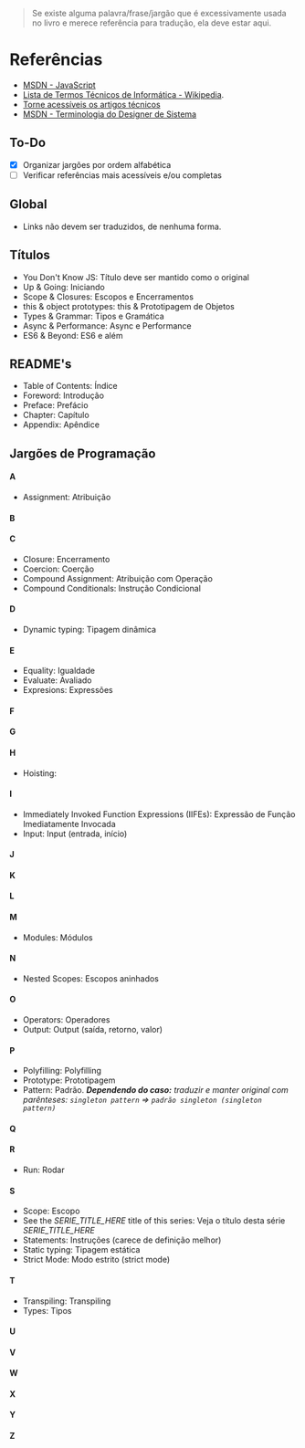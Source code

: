 > Se existe alguma palavra/frase/jargão que é excessivamente usada no livro e merece referência para tradução, ela deve estar aqui.

# Referências

* [MSDN - JavaScript](https://msdn.microsoft.com/pt-br/library/d1et7k7c(v=vs.94).aspx)
* [Lista de Termos Técnicos de Informática - Wikipedia](https://pt.wikipedia.org/wiki/Ajuda:Guia_de_tradu%C3%A7%C3%A3o/Lista_de_termos_t%C3%A9cnicos_de_inform%C3%A1tica).
* [Torne acessíveis os artigos técnicos](https://pt.wikipedia.org/wiki/Wikip%C3%A9dia:Torne_acess%C3%ADveis_os_artigos_t%C3%A9cnicos)
* [MSDN - Terminologia do Designer de Sistema](https://msdn.microsoft.com/pt-br/library/ms246209(v=vs.90).aspx)

## To-Do

- [x] Organizar jargões por ordem alfabética
- [ ] Verificar referências mais acessíveis e/ou completas

## Global

* Links não devem ser traduzidos, de nenhuma forma.

## Títulos

* You Don't Know JS: Título deve ser mantido como o original
* Up & Going: Iniciando
* Scope & Closures: Escopos e Encerramentos
* this & object prototypes: this & Prototipagem de Objetos
* Types & Grammar: Tipos e Gramática
* Async & Performance: Async e Performance
* ES6 & Beyond: ES6 e além

## README's
* Table of Contents: Índice
* Foreword: Introdução
* Preface: Prefácio
* Chapter: Capítulo
* Appendix: Apêndice

## Jargões de Programação
#### A
* Assignment: Atribuição

#### B
#### C
* Closure: Encerramento
* Coercion: Coerção
* Compound Assignment: Atribuição com Operação
* Compound Conditionals: Instrução Condicional

#### D
* Dynamic typing: Tipagem dinâmica

#### E
* Equality: Igualdade
* Evaluate: Avaliado
* Expresions: Expressões

#### F
#### G
#### H
* Hoisting:

#### I
* Immediately Invoked Function Expressions (IIFEs): Expressão de Função Imediatamente Invocada
* Input: Input (entrada, início)

#### J
#### K
#### L
#### M
* Modules: Módulos

#### N
* Nested Scopes: Escopos aninhados

#### O
* Operators: Operadores
* Output: Output (saída, retorno, valor)

#### P
* Polyfilling: Polyfilling
* Prototype: Prototipagem
* Pattern: Padrão. _**Dependendo do caso:**_ _traduzir e manter original com parênteses: `singleton pattern` => `padrão singleton (singleton pattern)`_

#### Q
#### R
* Run: Rodar
#### S
* Scope: Escopo
* See the *SERIE_TITLE_HERE* title of this series: Veja o título desta série *SERIE_TITLE_HERE*
* Statements: Instruções (carece de definição melhor)
* Static typing: Tipagem estática
* Strict Mode: Modo estrito (strict mode)

#### T
* Transpiling: Transpiling
* Types: Tipos

#### U
#### V
#### W
#### X
#### Y
#### Z
